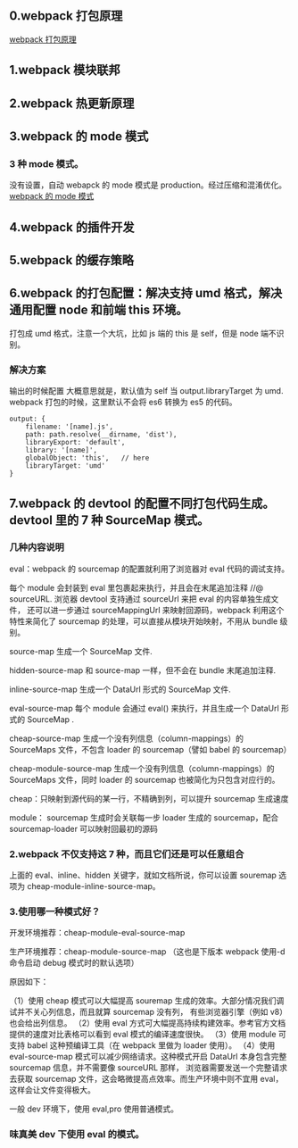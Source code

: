 ## 0.webpack 打包原理

[webpack 打包原理](https://juejin.cn/post/6844904038543130637)

## 1.webpack 模块联邦

## 2.webpack 热更新原理

## 3.webpack 的 mode 模式

### 3 种 mode 模式。

没有设置，自动 webapck 的 mode 模式是 production。经过压缩和混淆优化。
[webpack 的 mode 模式](./webpackmode.png)

## 4.webpack 的插件开发

## 5.webpack 的缓存策略

## 6.webpack 的打包配置：解决支持 umd 格式，解决通用配置 node 和前端 this 环境。

打包成 umd 格式，注意一个大坑，比如 js 端的 this 是 self，但是 node 端不识别。

### 解决方案

输出的时候配置
大概意思就是，默认值为 self 当 output.libraryTarget 为 umd.
webpack 打包的时候，这里默认不会将 es6 转换为 es5 的代码。

```
output: {
    filename: '[name].js',
    path: path.resolve(__dirname, 'dist'),
    libraryExport: 'default',
    library: '[name]',
    globalObject: 'this',   // here
    libraryTarget: 'umd'
}

```

## 7.webpack 的 devtool 的配置不同打包代码生成。devtool 里的 7 种 SourceMap 模式。

### 几种内容说明

eval：webpack 的 sourcemap 的配置就利用了浏览器对 eval 代码的调试支持。

每个 module 会封装到 eval 里包裹起来执行，并且会在末尾追加注释 //@ sourceURL.
浏览器 devtool 支持通过 sourceUrl 来把 eval 的内容单独生成文件，
还可以进一步通过 sourceMappingUrl 来映射回源码，webpack 利用这个特性来简化了 sourcemap 的处理，可以直接从模块开始映射，不用从 bundle 级别。

source-map
生成一个 SourceMap 文件.

hidden-source-map
和 source-map 一样，但不会在 bundle 末尾追加注释.

inline-source-map
生成一个 DataUrl 形式的 SourceMap 文件.

eval-source-map
每个 module 会通过 eval() 来执行，并且生成一个 DataUrl 形式的 SourceMap .

cheap-source-map
生成一个没有列信息（column-mappings）的 SourceMaps 文件，不包含 loader 的 sourcemap（譬如 babel 的 sourcemap）

cheap-module-source-map
生成一个没有列信息（column-mappings）的 SourceMaps 文件，同时 loader 的 sourcemap 也被简化为只包含对应行的。

cheap：只映射到源代码的某一行，不精确到列，可以提升 sourcemap 生成速度

module： sourcemap 生成时会关联每一步 loader 生成的 sourcemap，配合 sourcemap-loader 可以映射回最初的源码

### 2.webpack 不仅支持这 7 种，而且它们还是可以任意组合

上面的 eval、inline、hidden 关键字，就如文档所说，你可以设置 souremap 选项为 cheap-module-inline-source-map。

### 3.使用哪一种模式好？

开发环境推荐：cheap-module-eval-source-map

生产环境推荐：cheap-module-source-map （这也是下版本 webpack 使用-d 命令启动 debug 模式时的默认选项）

原因如下：

（1）使用 cheap 模式可以大幅提高 souremap 生成的效率。大部分情况我们调试并不关心列信息，而且就算 sourcemap 没有列，
有些浏览器引擎（例如 v8） 也会给出列信息。
（2）使用 eval 方式可大幅提高持续构建效率。参考官方文档提供的速度对比表格可以看到 eval 模式的编译速度很快。
（3）使用 module 可支持 babel 这种预编译工具（在 webpack 里做为 loader 使用）。
（4）使用 eval-source-map 模式可以减少网络请求。这种模式开启 DataUrl 本身包含完整 sourcemap 信息，并不需要像 sourceURL 那样，
浏览器需要发送一个完整请求去获取 sourcemap 文件，这会略微提高点效率。而生产环境中则不宜用 eval，这样会让文件变得极大。

一般 dev 环境下，使用 eval,pro 使用普通模式。

### 味真美 dev 下使用 eval 的模式。
